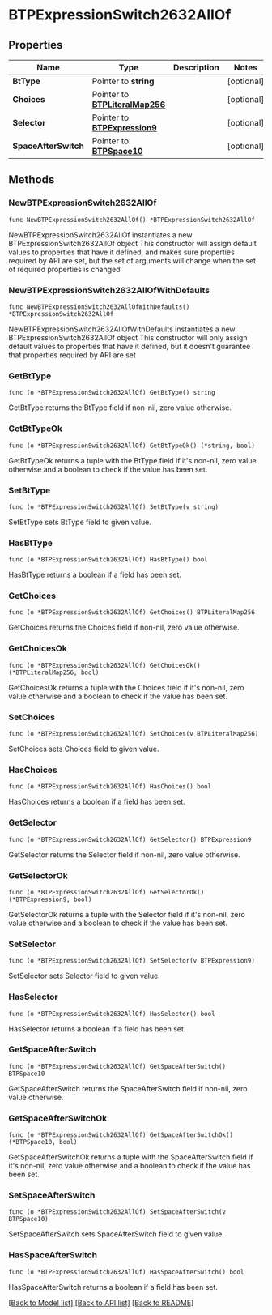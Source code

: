 # BTPExpressionSwitch2632AllOf

## Properties

Name | Type | Description | Notes
------------ | ------------- | ------------- | -------------
**BtType** | Pointer to **string** |  | [optional] 
**Choices** | Pointer to [**BTPLiteralMap256**](BTPLiteralMap256.md) |  | [optional] 
**Selector** | Pointer to [**BTPExpression9**](BTPExpression9.md) |  | [optional] 
**SpaceAfterSwitch** | Pointer to [**BTPSpace10**](BTPSpace10.md) |  | [optional] 

## Methods

### NewBTPExpressionSwitch2632AllOf

`func NewBTPExpressionSwitch2632AllOf() *BTPExpressionSwitch2632AllOf`

NewBTPExpressionSwitch2632AllOf instantiates a new BTPExpressionSwitch2632AllOf object
This constructor will assign default values to properties that have it defined,
and makes sure properties required by API are set, but the set of arguments
will change when the set of required properties is changed

### NewBTPExpressionSwitch2632AllOfWithDefaults

`func NewBTPExpressionSwitch2632AllOfWithDefaults() *BTPExpressionSwitch2632AllOf`

NewBTPExpressionSwitch2632AllOfWithDefaults instantiates a new BTPExpressionSwitch2632AllOf object
This constructor will only assign default values to properties that have it defined,
but it doesn't guarantee that properties required by API are set

### GetBtType

`func (o *BTPExpressionSwitch2632AllOf) GetBtType() string`

GetBtType returns the BtType field if non-nil, zero value otherwise.

### GetBtTypeOk

`func (o *BTPExpressionSwitch2632AllOf) GetBtTypeOk() (*string, bool)`

GetBtTypeOk returns a tuple with the BtType field if it's non-nil, zero value otherwise
and a boolean to check if the value has been set.

### SetBtType

`func (o *BTPExpressionSwitch2632AllOf) SetBtType(v string)`

SetBtType sets BtType field to given value.

### HasBtType

`func (o *BTPExpressionSwitch2632AllOf) HasBtType() bool`

HasBtType returns a boolean if a field has been set.

### GetChoices

`func (o *BTPExpressionSwitch2632AllOf) GetChoices() BTPLiteralMap256`

GetChoices returns the Choices field if non-nil, zero value otherwise.

### GetChoicesOk

`func (o *BTPExpressionSwitch2632AllOf) GetChoicesOk() (*BTPLiteralMap256, bool)`

GetChoicesOk returns a tuple with the Choices field if it's non-nil, zero value otherwise
and a boolean to check if the value has been set.

### SetChoices

`func (o *BTPExpressionSwitch2632AllOf) SetChoices(v BTPLiteralMap256)`

SetChoices sets Choices field to given value.

### HasChoices

`func (o *BTPExpressionSwitch2632AllOf) HasChoices() bool`

HasChoices returns a boolean if a field has been set.

### GetSelector

`func (o *BTPExpressionSwitch2632AllOf) GetSelector() BTPExpression9`

GetSelector returns the Selector field if non-nil, zero value otherwise.

### GetSelectorOk

`func (o *BTPExpressionSwitch2632AllOf) GetSelectorOk() (*BTPExpression9, bool)`

GetSelectorOk returns a tuple with the Selector field if it's non-nil, zero value otherwise
and a boolean to check if the value has been set.

### SetSelector

`func (o *BTPExpressionSwitch2632AllOf) SetSelector(v BTPExpression9)`

SetSelector sets Selector field to given value.

### HasSelector

`func (o *BTPExpressionSwitch2632AllOf) HasSelector() bool`

HasSelector returns a boolean if a field has been set.

### GetSpaceAfterSwitch

`func (o *BTPExpressionSwitch2632AllOf) GetSpaceAfterSwitch() BTPSpace10`

GetSpaceAfterSwitch returns the SpaceAfterSwitch field if non-nil, zero value otherwise.

### GetSpaceAfterSwitchOk

`func (o *BTPExpressionSwitch2632AllOf) GetSpaceAfterSwitchOk() (*BTPSpace10, bool)`

GetSpaceAfterSwitchOk returns a tuple with the SpaceAfterSwitch field if it's non-nil, zero value otherwise
and a boolean to check if the value has been set.

### SetSpaceAfterSwitch

`func (o *BTPExpressionSwitch2632AllOf) SetSpaceAfterSwitch(v BTPSpace10)`

SetSpaceAfterSwitch sets SpaceAfterSwitch field to given value.

### HasSpaceAfterSwitch

`func (o *BTPExpressionSwitch2632AllOf) HasSpaceAfterSwitch() bool`

HasSpaceAfterSwitch returns a boolean if a field has been set.


[[Back to Model list]](../README.md#documentation-for-models) [[Back to API list]](../README.md#documentation-for-api-endpoints) [[Back to README]](../README.md)


